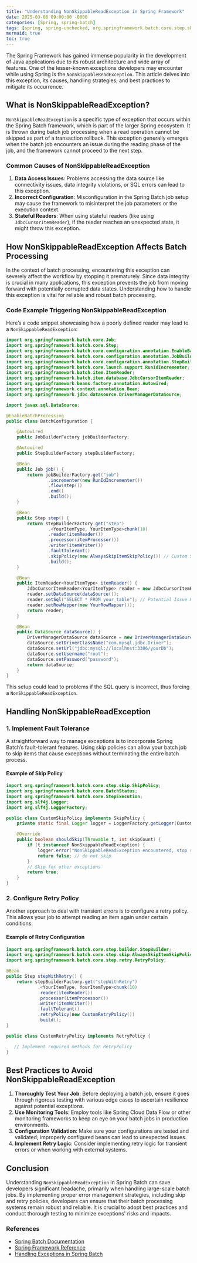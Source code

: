 ```yaml
---
title: "Understanding NonSkippableReadException in Spring Framework"
date: 2025-03-06 09:00:00 -0000
categories: [Spring, spring-batch]
tags: [spring, spring-unchecked, org.springframework.batch.core.step.skip]
mermaid: true
toc: true
---
```



The Spring Framework has gained immense popularity in the development of Java applications due to its robust architecture and wide array of features. One of the lesser-known exceptions developers may encounter while using Spring is the `NonSkippableReadException`. This article delves into this exception, its causes, handling strategies, and best practices to mitigate its occurrence.

## What is NonSkippableReadException?

`NonSkippableReadException` is a specific type of exception that occurs within the Spring Batch framework, which is part of the larger Spring ecosystem. It is thrown during batch job processing when a read operation cannot be skipped as part of a transaction rollback. This exception generally emerges when the batch job encounters an issue during the reading phase of the job, and the framework cannot proceed to the next step.

### Common Causes of NonSkippableReadException

1. **Data Access Issues**: Problems accessing the data source like connectivity issues, data integrity violations, or SQL errors can lead to this exception.
2. **Incorrect Configuration**: Misconfiguration in the Spring Batch job setup may cause the framework to misinterpret the job parameters or the execution context.
3. **Stateful Readers**: When using stateful readers (like using `JdbcCursorItemReader`), if the reader reaches an unexpected state, it might throw this exception.

## How NonSkippableReadException Affects Batch Processing

In the context of batch processing, encountering this exception can severely affect the workflow by stopping it prematurely. Since data integrity is crucial in many applications, this exception prevents the job from moving forward with potentially corrupted data states. Understanding how to handle this exception is vital for reliable and robust batch processing.

### Code Example Triggering NonSkippableReadException

Here’s a code snippet showcasing how a poorly defined reader may lead to a `NonSkippableReadException`:

```java
import org.springframework.batch.core.Job;
import org.springframework.batch.core.Step;
import org.springframework.batch.core.configuration.annotation.EnableBatchProcessing;
import org.springframework.batch.core.configuration.annotation.JobBuilderFactory;
import org.springframework.batch.core.configuration.annotation.StepBuilderFactory;
import org.springframework.batch.core.launch.support.RunIdIncrementer;
import org.springframework.batch.item.ItemReader;
import org.springframework.batch.item.database.JdbcCursorItemReader;
import org.springframework.beans.factory.annotation.Autowired;
import org.springframework.context.annotation.Bean;
import org.springframework.jdbc.datasource.DriverManagerDataSource;

import javax.sql.DataSource;

@EnableBatchProcessing
public class BatchConfiguration {

    @Autowired
    public JobBuilderFactory jobBuilderFactory;

    @Autowired
    public StepBuilderFactory stepBuilderFactory;

    @Bean
    public Job job() {
        return jobBuilderFactory.get("job")
                .incrementer(new RunIdIncrementer())
                .flow(step())
                .end()
                .build();
    }

    @Bean
    public Step step() {
        return stepBuilderFactory.get("step")
                .<YourItemType, YourItemType>chunk(10)
                .reader(itemReader())
                .processor(itemProcessor())
                .writer(itemWriter())
                .faultTolerant()
                .skipPolicy(new AlwaysSkipItemSkipPolicy()) // Custom Skip Policy
                .build();
    }

    @Bean
    public ItemReader<YourItemType> itemReader() {
        JdbcCursorItemReader<YourItemType> reader = new JdbcCursorItemReader<>();
        reader.setDataSource(dataSource());
        reader.setSql("SELECT * FROM your_table"); // Potential Issue Here
        reader.setRowMapper(new YourRowMapper());
        return reader;
    }

    @Bean
    public DataSource dataSource() {
        DriverManagerDataSource dataSource = new DriverManagerDataSource();
        dataSource.setDriverClassName("com.mysql.jdbc.Driver");
        dataSource.setUrl("jdbc:mysql://localhost:3306/yourDb");
        dataSource.setUsername("root");
        dataSource.setPassword("password");
        return dataSource;
    }
}
```

This setup could lead to problems if the SQL query is incorrect, thus forcing a `NonSkippableReadException`.

## Handling NonSkippableReadException

### 1. Implement Fault Tolerance

A straightforward way to manage exceptions is to incorporate Spring Batch’s fault-tolerant features. Using skip policies can allow your batch job to skip items that cause exceptions without terminating the entire batch process.

#### Example of Skip Policy

```java
import org.springframework.batch.core.step.skip.SkipPolicy;
import org.springframework.batch.core.BatchStatus;
import org.springframework.batch.core.StepExecution;
import org.slf4j.Logger;
import org.slf4j.LoggerFactory;

public class CustomSkipPolicy implements SkipPolicy {
    private static final Logger logger = LoggerFactory.getLogger(CustomSkipPolicy.class);

    @Override
    public boolean shouldSkip(Throwable t, int skipCount) {
        if (t instanceof NonSkippableReadException) {
            logger.error("NonSkippableReadException encountered, stop skipping.");
            return false; // do not skip
        }
        // Skip for other exceptions
        return true;
    }
}
```

### 2. Configure Retry Policy

Another approach to deal with transient errors is to configure a retry policy. This allows your job to attempt reading an item again under certain conditions.

#### Example of Retry Configuration

```java
import org.springframework.batch.core.step.builder.StepBuilder;
import org.springframework.batch.core.step.skip.AlwaysSkipItemSkipPolicy;
import org.springframework.batch.core.step.retry.RetryPolicy;

@Bean
public Step stepWithRetry() {
    return stepBuilderFactory.get("stepWithRetry")
            .<YourItemType, YourItemType>chunk(10)
            .reader(itemReader())
            .processor(itemProcessor())
            .writer(itemWriter())
            .faultTolerant()
            .retryPolicy(new CustomRetryPolicy())
            .build();
}

public class CustomRetryPolicy implements RetryPolicy {

   // Implement required methods for RetryPolicy
}
```

## Best Practices to Avoid NonSkippableReadException

1. **Thoroughly Test Your Job**: Before deploying a batch job, ensure it goes through rigorous testing with various edge cases to ascertain resilience against potential exceptions.
2. **Use Monitoring Tools**: Employ tools like Spring Cloud Data Flow or other monitoring frameworks to keep an eye on your batch jobs in production environments.
3. **Configuration Validation**: Make sure your configurations are tested and validated; improperly configured beans can lead to unexpected issues.
4. **Implement Retry Logic**: Consider implementing retry logic for transient errors or when working with external systems.

## Conclusion

Understanding `NonSkippableReadException` in Spring Batch can save developers significant headache, primarily when handling large-scale batch jobs. By implementing proper error management strategies, including skip and retry policies, developers can ensure that their batch processing systems remain robust and reliable. It is crucial to adopt best practices and conduct thorough testing to minimize exceptions' risks and impacts. 

### References

- [Spring Batch Documentation](https://docs.spring.io/spring-batch/docs/current/reference/html/)
- [Spring Framework Reference](https://docs.spring.io/spring-framework/docs/current/reference/html/)
- [Handling Exceptions in Spring Batch](https://www.baeldung.com/spring-batch-exceptions)